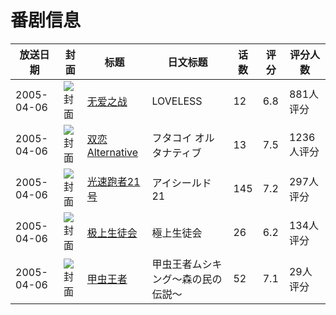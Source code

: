 # 番剧信息

|放送日期|封面|标题|日文标题|话数|评分|评分人数|
|---|---|---|---|---|---|---|
|2005-04-06|![封面](https://lain.bgm.tv/pic/cover/c/7b/c1/2173_Wwb5B.jpg)|[无爱之战](https://bangumi.tv/subject/2173)|LOVELESS|12|6.8|881人评分|
|2005-04-06|![封面](https://lain.bgm.tv/pic/cover/c/38/18/2643_IiIUQ.jpg)|[双恋 Alternative](https://bangumi.tv/subject/2643)|フタコイ オルタナティブ|13|7.5|1236人评分|
|2005-04-06|![封面](https://lain.bgm.tv/pic/cover/c/62/44/2776_9qV3Z.jpg)|[光速跑者21号](https://bangumi.tv/subject/2776)|アイシールド21|145|7.2|297人评分|
|2005-04-06|![封面](https://lain.bgm.tv/pic/cover/c/f0/76/2877_gscDU.jpg)|[极上生徒会](https://bangumi.tv/subject/2877)|極上生徒会|26|6.2|134人评分|
|2005-04-06|![封面](https://lain.bgm.tv/pic/cover/c/82/55/118236_Z35me.jpg)|[甲虫王者](https://bangumi.tv/subject/118236)|甲虫王者ムシキング～森の民の伝説～|52|7.1|29人评分|
